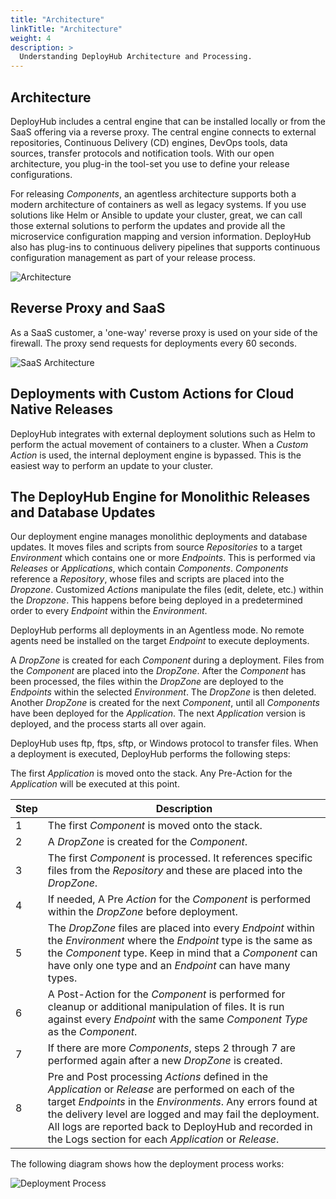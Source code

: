 ```yaml
---
title: "Architecture"
linkTitle: "Architecture"
weight: 4
description: >
  Understanding DeployHub Architecture and Processing.
---
```


## Architecture

DeployHub includes a central engine that can be installed locally or from the SaaS offering via a reverse proxy. The central engine connects to external repositories, Continuous Delivery (CD) engines, DevOps tools, data sources, transfer protocols and notification tools. With our open architecture, you plug-in the tool-set you use to define your release configurations.

For releasing _Components_, an agentless architecture supports both a modern architecture of containers as well as legacy systems. If you use solutions like Helm or Ansible to update your cluster, great, we can call those external solutions to perform the updates and provide all the microservice configuration mapping and version information. DeployHub also has plug-ins to continuous delivery pipelines that supports continuous configuration management as part of your release process.

![Architecture](/userguide/images/Architecture.png)

## Reverse Proxy and SaaS

As a SaaS customer, a 'one-way' reverse proxy is used on your side of the firewall. The proxy send requests for deployments every 60 seconds.

![SaaS Architecture](/userguide/images/ReverseProxy.png)

## Deployments with Custom Actions for Cloud Native Releases

DeployHub integrates with external deployment solutions such as Helm to perform the actual movement of containers to a cluster. When a _Custom Action_ is used, the internal deployment engine is bypassed. This is the easiest way to perform an update to your cluster.

## The DeployHub Engine for Monolithic Releases and Database Updates

Our deployment engine manages monolithic deployments and database updates. It moves files and scripts from source _Repositories_ to a target _Environment_ which contains one or more _Endpoints_. This is performed via _Releases_ or _Applications_, which contain _Components_. _Components_ reference a _Repository_, whose files and scripts are placed into the _Dropzone_. Customized _Actions_  manipulate the files (edit, delete, etc.) within the _Dropzone_. This happens before being deployed in a predetermined order to every _Endpoint_ within the _Environment_.

DeployHub performs all deployments in an Agentless mode. No remote agents need be installed on the target _Endpoint_ to execute deployments.

A _DropZone_ is created for each _Component_ during a deployment. Files from the _Component_ are placed into the _DropZone_. After the _Component_ has been processed, the files within the _DropZone_ are deployed to the _Endpoints_ within the selected _Environment_. The _DropZone_ is then deleted. Another _DropZone_ is created for the next _Component_, until all _Components_ have been deployed for the _Application_. The next _Application_ version is deployed, and the process starts all over again.

DeployHub uses ftp, ftps, sftp, or Windows protocol to transfer files. When a deployment is executed, DeployHub performs the following steps:

The first _Application_ is moved onto the stack. Any Pre-Action for the _Application_ will be executed at this point.

| Step | Description                                                                                                                                                                                                                                 |
|------|---------------------------------------------------------------------------------------------------------------------------------------------------------------------------------------------------------------------------------------------|
| 1    | The first _Component_ is moved onto the stack.                                                                                                                                                                                              |
| 2    | A _DropZone_ is created for the _Component_.                                                                                                                                                                                                |
| 3    | The first _Component_ is processed. It references specific files from the _Repository_ and these are placed into the _DropZone_.                                                                                                            |
| 4    | If needed, A Pre _Action_ for the _Component_ is performed within the _DropZone_ before deployment.                                                                                                                                         |
| 5    | The _DropZone_ files are placed into every _Endpoint_ within the _Environment_ where the _Endpoint_ type is the same as the _Component_ type. Keep in mind that a _Component_ can have only one type and an _Endpoint_ can have many types. |
| 6    | A Post-Action for the _Component_ is performed for cleanup or additional manipulation of files. It is run against every _Endpoint_ with the same _Component Type_ as the _Component_.                                                       |
|7|If there are more _Components_, steps 2 through 7 are performed again after a new _DropZone_ is created.
|8|Pre and Post processing _Actions_ defined in the _Application_ or _Release_ are performed on each of the target _Endpoints_ in the _Environments_. Any errors found at the delivery level are logged and may fail the deployment. All logs are reported back to DeployHub and recorded in the Logs section for each _Application_ or _Release_.

The following diagram shows how the deployment process works:

![Deployment Process](/userguide/images/ProcessFlow.jpg)
